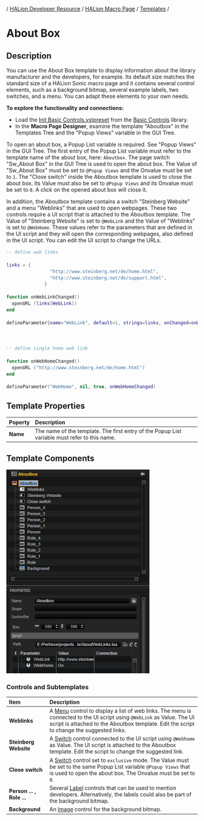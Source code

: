 / [HALion Developer Resource](../../HALion-Developer-Resource.md) / [HALion Macro Page](./HALion-Macro-Page.md) / [Templates](./Templates.md) /

# About Box

## Description

You can use the About Box template to display information about the library manufacturer and the developers, for example. Its default size matches the standard size of a HALion Sonic macro page and it contains several control elements, such as a background bitmap, several example labels, two switches, and a menu. You can adapt these elements to your own needs.

**To explore the functionality and connections:**

* Load the [Init Basic Controls.vstpreset](../vstpresets/Init%20Basic%20Controls.vstpreset) from the [Basic Controls](./Exploring-Templates.md#basic-controls) library.
* In the **Macro Page Designer**, examine the template "Aboutbox" in the Templates Tree and the "Popup Views" variable in the GUI Tree.

To open an about box, a Popup List variable is required. See "Popup Views" in the GUI Tree. The first entry of the Popup List variable must refer to the template name of the about box, here: ``Aboutbox``. The page switch "Sw_About Box" in the GUI Tree is used to open the about box. The Value of "Sw_About Box" must be set to ``@Popup Views`` and the Onvalue must be set to ``1``. The "Close switch" inside the Aboutbox template is used to close the about box. Its Value must also be set to ``@Popup Views`` and its Onvalue must be set to ``0``. A click on the opened about box will close it.

In addition, the Aboutbox template contains a switch "Steinberg Website" and a menu "Weblinks" that are used to open webpages. These two controls require a UI script that is attached to the Aboutbox template. The Value of "Steinberg Website" is set to ``@WebLink`` and the Value of "Weblinks" is set to ``@WebHome``. These values refer to the parameters that are defined in the UI script and they will open the corresponding webpages, also defined in the UI script. You can edit the UI script to change the URLs.

```lua
-- define web links

links = {
				"http://www.steinberg.net/de/home.html",
				"http://www.steinberg.net/de/support.html",
			  }
			  
function onWebLinkChanged()  
  openURL (links[WebLink])
end

defineParameter{name="WebLink", default=1, strings=links, onChanged=onWebLinkChanged,writeAlways=true}



-- define single home web link

function onWebHomeChanged()  
  openURL ("http://www.steinberg.net/de/home.html")
end

defineParameter("WebHome", nil, true, onWebHomeChanged)
```

## Template Properties

|Poperty|Description|
|:-|:-|
|**Name**|The name of the template. The first entry of the Popup List variable must refer to this name.|

## Template Components

![About Box template](../images/About-Box-Template.PNG)

### Controls and Subtemplates

|Item|Description|
|:-|:-|
|**Weblinks**|A [Menu](./Menu.md) control to display a list of web links. The menu is connected to the UI script using ``@WebLink`` as Value. The UI script is attached to the Aboutbox template. Edit the script to change the suggested links.|
|**Steinberg Website**|A [Switch](./Switch.md) control connected to the UI script using ``@Webhome`` as Value. The UI script is attached to the Aboutbox template. Edit the script to change the suggested link.|
|**Close switch**|A [Switch](./Switch.md) control set to ``exclusive`` mode. The Value must be set to the same Popup List variable ``@Popup Views`` that is used to open the about box. The Onvalue must be set to ``0``.|
|**Person ... , Role ...**|Several [Label](./Label.md) controls that can be used to mention developers. Alternatively, the labels could also be part of the background bitmap.|
|**Background**|An [Image](./Image.md) control for the background bitmap.|
